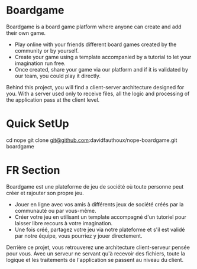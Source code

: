 # Boardgame 

Boardgame is a board game platform where anyone can create and add their own game.


- Play online with your friends different board games created by the community or by yourself.
- Create your game using a template accompanied by a tutorial to let your imagination run free.
- Once created, share your game via our platform and if it is validated by our team, you could play it directly.

Behind this project, you will find a client-server architecture designed for you.
With a server used only to receive files, all the logic and processing of the application pass at the client level.




# Quick SetUp
cd nope
git clone git@github.com:davidfauthoux/nope-boardgame.git boardgame




# FR Section


Boardgame est une plateforme de jeu de société où toute personne peut créer et rajouter son propre jeu.


- Jouer en ligne avec vos amis à différents jeux de société créés par la communauté ou par vous-même.
- Créer votre jeu en utilisant un template accompagné d'un tutoriel pour laisser libre recours à votre imagination.
- Une fois créé, partagez votre jeu via notre plateforme et s'il est validé par notre équipe, vous pourriez y jouer directement.

Derrière ce projet, vous retrouverez une architecture client-serveur pensée pour vous.
Avec un serveur ne servant qu'à recevoir des fichiers, toute la logique et les traitements de l'application se passent au niveau du client.
